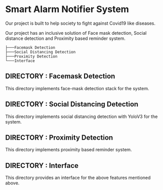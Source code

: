 # Smart Alarm Notifier System
Our project is built to help society to fight against Covid19 like diseases.

Our project has an inclusive solution of Face mask detection, Social distance detection and Proximity based reminder system.

```
├───Facemask Detection
├───Social Distancing Detection
├───Proximity Detection
└───Interface
```

## DIRECTORY : Facemask Detection
This directory implements face-mask detection stack for the system.

## DIRECTORY : Social Distancing Detection
This directory implements social distancing detection with YoloV3 for the system.

## DIRECTORY : Proximity Detection
This directory implements proximity based reminder system.

## DIRECTORY : Interface
This directory provides an interface for the above features mentioned above.
